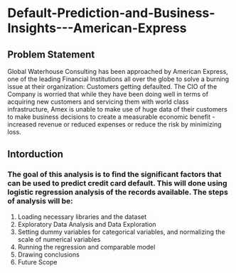 # Default-Prediction-and-Business-Insights---American-Express

## Problem Statement

Global Waterhouse Consulting has been approached by American Express, one of the leading Financial Institutions all over the globe to solve a burning issue at their organization: Customers getting defaulted. The CIO of the Company is worried that while they have been doing well in terms of acquiring new customers and servicing them with world class infrastructure, Amex is unable to make use of huge data of their customers to make business decisions to create a measurable economic benefit - increased revenue or reduced expenses or reduce the risk by minimizing loss.

## Intorduction

### The goal of this analysis is to find the significant factors that can be used to predict credit card default. This will done using logistic regression analysis of the records available. The steps of analysis will be:

1. Loading necessary libraries and the dataset
2. Exploratory Data Analysis and Data Exploration
3. Setting dummy variables for categorical variables, and normalizing the scale of numerical variables
4. Running the regression and comparable model
5. Drawing conclusions
6. Future Scope

